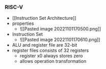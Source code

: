 ### RISC-V 
+ [[Instruction Set Architecture]]
+ properties
	+ ![[Pasted image 20221101170500.png]]
+ Instruction Set
	+ ![[Pasted image 20221101170610.png]]
+ ALU and register file are 32-bit
+ register files consists of 32 registers
	+ register x0 always stores zero
	+ allows operation transformation

